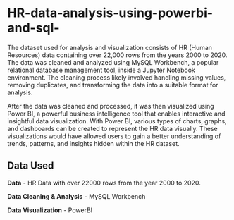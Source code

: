 # HR-data-analysis-using-powerbi-and-sql-
The dataset used for analysis and visualization consists of HR (Human Resources) data containing over 22,000 rows from the years 2000 to 2020. The data was cleaned and analyzed using MySQL Workbench, a popular relational database management tool, inside a Jupyter Notebook environment. The cleaning process likely involved handling missing values, removing duplicates, and transforming the data into a suitable format for analysis.

After the data was cleaned and processed, it was then visualized using Power BI, a powerful business intelligence tool that enables interactive and insightful data visualization. With Power BI, various types of charts, graphs, and dashboards can be created to represent the HR data visually. These visualizations would have allowed users to gain a better understanding of trends, patterns, and insights hidden within the HR dataset.

## Data Used

**Data** - HR Data with over 22000 rows from the year 2000 to 2020.

**Data Cleaning & Analysis** - MySQL Workbench

**Data Visualization** - PowerBI

